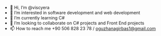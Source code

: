 - 👋 Hi, I’m @viscyera
- 👀 I’m interested in software development and web development
- 🌱 I’m currently learning C# 
- 💞️ I’m looking to collaborate on C# projects and Front End projects
- 📫 How to reach me +90 506 828 23 78 / oguzhanagirbas1@gmail.com

<!---
viscyera/viscyera is a ✨ special ✨ repository because its `README.md` (this file) appears on your GitHub profile.
You can click the Preview link to take a look at your changes.
--->
